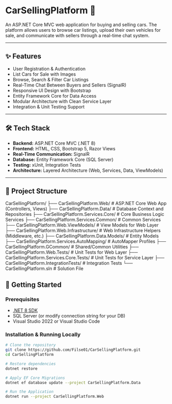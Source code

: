 # CarSellingPlatform 🚗

An ASP.NET Core MVC web application for buying and selling cars. The platform allows users to browse car listings, upload their own vehicles for sale, and communicate with sellers through a real-time chat system.

---

## ✨ Features
- User Registration & Authentication
- List Cars for Sale with Images
- Browse, Search & Filter Car Listings
- Real-Time Chat Between Buyers and Sellers (SignalR)
- Responsive UI Design with Bootstrap
- Entity Framework Core for Data Access
- Modular Architecture with Clean Service Layer
- Integration & Unit Testing Support

---

## 🛠️ Tech Stack
- **Backend:** ASP.NET Core MVC (.NET 8)
- **Frontend:** HTML, CSS, Bootstrap 5, Razor Views
- **Real-Time Communication:** SignalR
- **Database:** Entity Framework Core (SQL Server)
- **Testing:** xUnit, Integration Tests
- **Architecture:** Layered Architecture (Web, Services, Data, ViewModels)

---

## 📂 Project Structure
CarSellingPlatform/
├── CarSellingPlatform.Web/ # ASP.NET Core Web App (Controllers, Views)
├── CarSellingPlatform.Data/ # Database Context and Repositories
├── CarSellingPlatform.Services.Core/ # Core Business Logic Services
├── CarSellingPlatform.Services.Common/ # Common Services
├── CarSellingPlatform.Web.ViewModels/ # View Models for Web Layer
├── CarSellingPlatform.Web.Infrastructure/ # Web Infrastructure Helpers (Middleware, etc.)
├── CarSellingPlatform.Data.Models/ # Entity Models
├── CarSellingPlatform.Services.AutoMapping/ # AutoMapper Profiles
├── CarSellingPlatform.GCommon/ # Shared/Common Utilities
├── CarSellingPlatform.Web.Tests/ # Unit Tests for Web Layer
├── CarSellingPlatform.Services.Core.Tests/ # Unit Tests for Service Layer
├── CarSellingPlatform.IntegrationTests/ # Integration Tests
└── CarSellingPlatform.sln # Solution File

## 🚀 Getting Started

### Prerequisites
- [.NET 8 SDK](https://dotnet.microsoft.com/download/dotnet/8.0)
- SQL Server (or modify connection string for your DB)
- Visual Studio 2022 or Visual Studio Code

### Installation & Running Locally
```bash
# Clone the repository
git clone https://github.com/Filse01/CarSellingPlatform.git
cd CarSellingPlatform

# Restore dependencies
dotnet restore

# Apply EF Core Migrations
dotnet ef database update --project CarSellingPlatform.Data

# Run the Application
dotnet run --project CarSellingPlatform.Web
